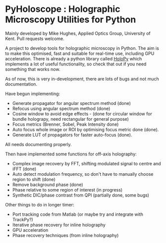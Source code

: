 # PyHoloscope : Holographic Microscopy Utilities for Python
Mainly developed by Mike Hughes, Applied Optics Group, University of Kent. Pull requests welcome.

A project to develop tools for holographic microscopy in Python. The aim is to make this optimised, fast and suitable for real-time use, including GPU acceleration. There is already a python library called [HoloPy](https://github.com/manoharan-lab/holopy) which implements a lot of useful functionality, so check that out if you need something that works now.

As of now, this is very in-development, there are lots of bugs and not much documentation.

Have begun implementing:
* Generate propagator for angular spectrum method (done)
* Refocus using angular spectrum method (done)
* Cosine window to avoid edge effects - (done for circular window for bundle holograpy, need rectangular for general purpose)
* Focus metrics (Brenner, Sobel, Peak Intensity done)
* Auto focus whole image or ROI by optimising focus metric done (done).
* Generate LUT of propagators for faster auto-focus (done).

All needs documenting properly.

Then have implemented some functions for off-axis holography:
* Complex image recovery by FFT, shifting modulated signal to centre and iFFT (done)
* Auto detect modulation frequency, so don't have to manually choose region to shift (done)
* Remove background phase (done)
* Phase relative to some region of interest (in progress)
* Synthetic DIC/phase contrast from QPI (partially done, some bugs)

Other things to do in longer timer:
* Port tracking code from Matlab (or maybe try and integrate with TrackPy?)
* Iterative phase recovery for inline holography
* GPU acceleration
* Phase recovery techniques (from inline holography)
